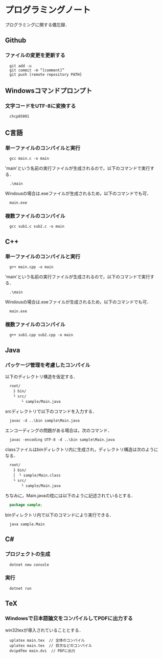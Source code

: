# プログラミングノート
プログラミングに関する備忘録．
## Github
### ファイルの変更を更新する
```
  git add -u
  git commit -m “[comment]”
  git push [remote repository PATH]
```
## Windowsコマンドプロンプト
### 文字コードをUTF-8に変換する
```
  chcp65001
```
## C言語
### 単一ファイルのコンパイルと実行
```
  gcc main.c -o main
```
'main'という名前の実行ファイルが生成されるので，以下のコマンドで実行する．
```
  .\main
```
Windousの場合は.exeファイルが生成されるため，以下のコマンドでも可．
```
  main.exe
```
### 複数ファイルのコンパイル
```
  gcc sub1.c sub2.c -o main
```
## C++
### 単一ファイルのコンパイルと実行
```
  g++ main.cpp -o main
```
'main'という名前の実行ファイルが生成されるので，以下のコマンドで実行する．
```
  .\main
```
Windousの場合は.exeファイルが生成されるため，以下のコマンドでも可．
```
  main.exe
```
### 複数ファイルのコンパイル
```
  g++ sub1.cpp sub2.cpp -o main
```
## Java
### パッケージ管理を考慮したコンパイル
以下のディレクトリ構造を仮定する．
```
  root/
　  ├ bin/
　  └ src/
　    　└ sample/Main.java
```
srcディレクトリで以下のコマンドを入力する．
```
  javac -d ..\bin sample\Main.java
```
エンコーディングの問題がある場合は，次のコマンド．
```
  javac -encoding UTF-8 -d ..\bin sample\Main.java
```
classファイルはbinディレクトリ内に生成され，ディレクトリ構造は次のようになる．
```
  root/
  　├ bin/
　  │　└ sample/Main.class
　  └ src/
　    　└ sample/Main.java
```
ちなみに，Main.javaの枕には以下のように記述されているとする．
```java
  package sample;
```
binディレクトリ内で以下のコマンドにより実行できる．
```
  java sample.Main
```
## C#
### プロジェクトの生成
```
  dotnet new console
```
### 実行
```
  dotnet run
```
## TeX
### Windowsで日本語論文をコンパイルしてPDFに出力する
win32texが導入されていることとする．
```
  uplatex main.tex  // 全体のコンパイル
  uplatex main.tex  // 目次などのコンパイル
  dvipdfmx main.dvi  // PDFに出力
```
